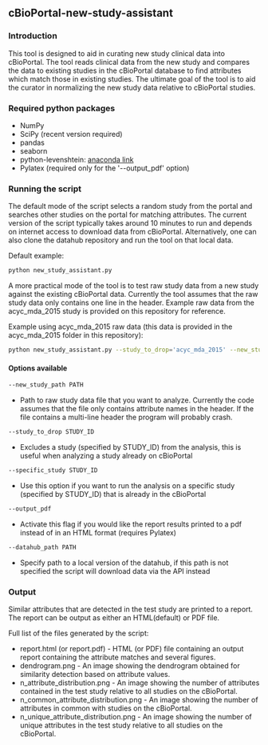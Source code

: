 ## cBioPortal-new-study-assistant

### Introduction
This tool is designed to aid in curating new study clinical data into cBioPortal.  The tool reads clinical data from the new study and compares the data to existing studies in the cBioPortal database to find attributes which match those in existing studies.  The ultimate goal of the tool is to aid the curator in normalizing the new study data relative to cBioPortal studies.

### Required python packages
 * NumPy
 * SciPy (recent version required)
 * pandas
 * seaborn
 * python-levenshtein: [anaconda link](https://anaconda.org/conda-forge/python-levenshtein)
 * Pylatex (required only for the '--output_pdf' option)

### Running the script
The default mode of the script selects a random study from the portal and searches other studies on the portal for matching attributes.  The current version of the script typically takes around 10 minutes to run and depends on internet access to download data from cBioPortal.  Alternatively, one can also clone the datahub repository and run the tool on that local data.

Default example:
```bash
python new_study_assistant.py
```

A more practical mode of the tool is to test raw study data from a new study against the existing cBioPortal data.  Currently the tool assumes that the raw study data only contains one line in the header.  Example raw data from the acyc_mda_2015 study is provided on this repository for reference.

Example using acyc_mda_2015 raw data (this data is provided in the acyc_mda_2015 folder in this repository):
```bash
python new_study_assistant.py --study_to_drop='acyc_mda_2015' --new_study_path='./acyc_mda_2015/raw_data_clinical.txt' > similarity_output.txt
```

#### Options available
```bash
--new_study_path PATH
```
 * Path to raw study data file that you want to analyze. Currently the code assumes that the file only contains attribute names in the header.  If the file contains a multi-line header the program will probably crash.

```bash
--study_to_drop STUDY_ID
```
 * Excludes a study (specified by STUDY_ID) from the analysis, this is useful when analyzing a study already on cBioPortal

```bash
--specific_study STUDY_ID
```
 * Use this option if you want to run the analysis on a specific study (specified by STUDY_ID) that is already in the cBioPortal

```bash
--output_pdf
```
 * Activate this flag if you would like the report results printed to a pdf instead of in an HTML format (requires Pylatex)

```bash
--datahub_path PATH
```
 * Specify path to a local version of the datahub, if this path is not specified the script will download data via the API instead


### Output
Similar attributes that are detected in the test study are printed to a report.  The report can be output as either an HTML(default) or PDF file.

Full list of the files generated by the script:
 * report.html (or report.pdf) - HTML (or PDF) file containing an output report containing the attribute matches and several figures.
 * dendrogram.png - An image showing the dendrogram obtained for similarity detection based on attribute values.
 * n_attribute_distribution.png - An image showing the number of attributes contained in the test study relative to all studies on the cBioPortal.
 * n_common_attribute_distribution.png - An image showing the number of attributes in common with studies on the cBioPortal.
 * n_unique_attribute_distribution.png - An image showing the number of unique attributes in the test study relative to all studies on the cBioPortal.
